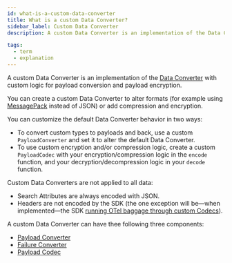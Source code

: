 ```yaml
---
id: what-is-a-custom-data-converter
title: What is a custom Data Converter?
sidebar_label: Custom Data Converter
description: A custom Data Converter is an implementation of the Data Converter with custom logic for payload conversion and payload encryption.

tags:
  - term
  - explanation
---
```


A custom Data Converter is an implementation of the [Data Converter](/concepts/what-is-a-data-converter) with custom logic for payload conversion and payload encryption.

You can create a custom Data Converter to alter formats (for example using [MessagePack](https://msgpack.org/) instead of JSON) or add compression and encryption.

You can customize the default Data Converter behavior in two ways:

- To convert custom types to payloads and back, use a custom `PayloadConverter` and set it to alter the default Data Converter.
- To use custom encryption and/or compression logic, create a custom `PayloadCodec` with your encryption/compression logic in the `encode` function, and your decryption/decompression logic in your `decode` function.

Custom Data Converters are not applied to all data:

- Search Attributes are always encoded with JSON.
- Headers are not encoded by the SDK (the one exception will be—when implemented—the SDK [running OTel baggage through custom Codecs](https://github.com/temporalio/sdk-typescript/issues/514)).

A custom Data Converter can have thee following three components:

- [Payload Converter]()
- [Failure Converter]()
- [Payload Codec]()
